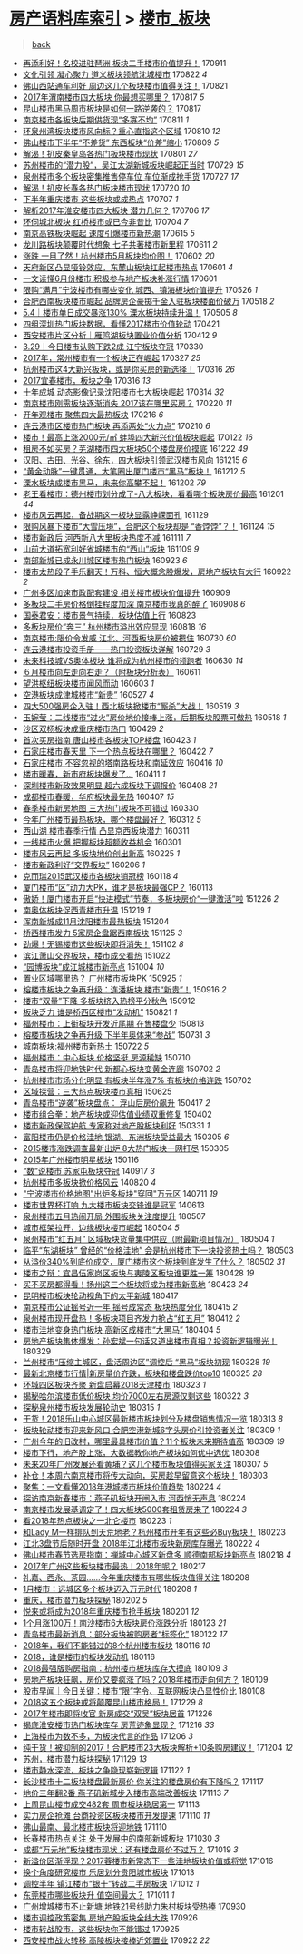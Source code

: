 [房产语料库索引](../../README.md)  > [楼市_板块](楼市_板块.md)
====
> [back](../README.md)

- [再添利好！名校进驻琶洲 板块二手楼市价值提升！](http://jkwz.applinzi.com/ittc/7011944861669000209.html#%E5%86%8D%E6%B7%BB%E5%88%A9%E5%A5%BD%EF%BC%81%E5%90%8D%E6%A0%A1%E8%BF%9B%E9%A9%BB%E7%90%B6%E6%B4%B2+%E6%9D%BF%E5%9D%97%E4%BA%8C%E6%89%8B%E6%A5%BC%E5%B8%82%E4%BB%B7%E5%80%BC%E6%8F%90%E5%8D%87%EF%BC%81) 170911  
- [文化引领 凝心聚力 道义板块领航沈城楼市](http://jkwz.applinzi.com/ittc/7004640628825392144.html#%E6%96%87%E5%8C%96%E5%BC%95%E9%A2%86+%E5%87%9D%E5%BF%83%E8%81%9A%E5%8A%9B+%E9%81%93%E4%B9%89%E6%9D%BF%E5%9D%97%E9%A2%86%E8%88%AA%E6%B2%88%E5%9F%8E%E6%A5%BC%E5%B8%82) 170822 *4* 
- [佛山西站通车利好 周边这几个板块楼市值得关注！](http://jkwz.applinzi.com/ittc/7004152886454649872.html#%E4%BD%9B%E5%B1%B1%E8%A5%BF%E7%AB%99%E9%80%9A%E8%BD%A6%E5%88%A9%E5%A5%BD+%E5%91%A8%E8%BE%B9%E8%BF%99%E5%87%A0%E4%B8%AA%E6%9D%BF%E5%9D%97%E6%A5%BC%E5%B8%82%E5%80%BC%E5%BE%97%E5%85%B3%E6%B3%A8%EF%BC%81) 170821  
- [2017年渭南楼市四大板块 你最想买哪里？](http://jkwz.applinzi.com/ittc/7002796742591120400.html#2017%E5%B9%B4%E6%B8%AD%E5%8D%97%E6%A5%BC%E5%B8%82%E5%9B%9B%E5%A4%A7%E6%9D%BF%E5%9D%97+%E4%BD%A0%E6%9C%80%E6%83%B3%E4%B9%B0%E5%93%AA%E9%87%8C%EF%BC%9F) 170817 *5* 
- [昆山楼市黑马周市板块是如何一路逆袭的？](http://jkwz.applinzi.com/ittc/7002662500297081872.html#%E6%98%86%E5%B1%B1%E6%A5%BC%E5%B8%82%E9%BB%91%E9%A9%AC%E5%91%A8%E5%B8%82%E6%9D%BF%E5%9D%97%E6%98%AF%E5%A6%82%E4%BD%95%E4%B8%80%E8%B7%AF%E9%80%86%E8%A2%AD%E7%9A%84%EF%BC%9F) 170817  
- [南京楼市各板块后期供货现“多寡不均”](http://jkwz.applinzi.com/ittc/7000460386200192016.html#%E5%8D%97%E4%BA%AC%E6%A5%BC%E5%B8%82%E5%90%84%E6%9D%BF%E5%9D%97%E5%90%8E%E6%9C%9F%E4%BE%9B%E8%B4%A7%E7%8E%B0%E2%80%9C%E5%A4%9A%E5%AF%A1%E4%B8%8D%E5%9D%87%E2%80%9D) 170811 *1* 
- [环泉州湾板块楼市风向标？重心直指这个区域](http://jkwz.applinzi.com/ittc/7000215320063902737.html#%E7%8E%AF%E6%B3%89%E5%B7%9E%E6%B9%BE%E6%9D%BF%E5%9D%97%E6%A5%BC%E5%B8%82%E9%A3%8E%E5%90%91%E6%A0%87%EF%BC%9F%E9%87%8D%E5%BF%83%E7%9B%B4%E6%8C%87%E8%BF%99%E4%B8%AA%E5%8C%BA%E5%9F%9F) 170810 *12* 
- [佛山楼市下半年“不差货” 东西板块“价差”缩小](http://jkwz.applinzi.com/ittc/6999865915343373328.html#%E4%BD%9B%E5%B1%B1%E6%A5%BC%E5%B8%82%E4%B8%8B%E5%8D%8A%E5%B9%B4%E2%80%9C%E4%B8%8D%E5%B7%AE%E8%B4%A7%E2%80%9D+%E4%B8%9C%E8%A5%BF%E6%9D%BF%E5%9D%97%E2%80%9C%E4%BB%B7%E5%B7%AE%E2%80%9D%E7%BC%A9%E5%B0%8F) 170809 *5* 
- [解渴！扒皮秦皇岛各热门板块楼市现状](http://jkwz.applinzi.com/ittc/6996616315534836753.html#%E8%A7%A3%E6%B8%B4%EF%BC%81%E6%89%92%E7%9A%AE%E7%A7%A6%E7%9A%87%E5%B2%9B%E5%90%84%E7%83%AD%E9%97%A8%E6%9D%BF%E5%9D%97%E6%A5%BC%E5%B8%82%E7%8E%B0%E7%8A%B6) 170801 *27* 
- [苏州楼市的“潜力股”，吴江太湖新城板块崛起正当时](http://jkwz.applinzi.com/ittc/6995638495245501456.html#%E8%8B%8F%E5%B7%9E%E6%A5%BC%E5%B8%82%E7%9A%84%E2%80%9C%E6%BD%9C%E5%8A%9B%E8%82%A1%E2%80%9D%EF%BC%8C%E5%90%B4%E6%B1%9F%E5%A4%AA%E6%B9%96%E6%96%B0%E5%9F%8E%E6%9D%BF%E5%9D%97%E5%B4%9B%E8%B5%B7%E6%AD%A3%E5%BD%93%E6%97%B6) 170729 *15* 
- [泉州楼市多个板块密集推售停车位 车位渐成抢手货](http://jkwz.applinzi.com/ittc/6994914825074115601.html#%E6%B3%89%E5%B7%9E%E6%A5%BC%E5%B8%82%E5%A4%9A%E4%B8%AA%E6%9D%BF%E5%9D%97%E5%AF%86%E9%9B%86%E6%8E%A8%E5%94%AE%E5%81%9C%E8%BD%A6%E4%BD%8D+%E8%BD%A6%E4%BD%8D%E6%B8%90%E6%88%90%E6%8A%A2%E6%89%8B%E8%B4%A7) 170727 *17* 
- [解渴！扒皮长春各热门板块楼市现状](http://jkwz.applinzi.com/ittc/6992164658587632656.html#%E8%A7%A3%E6%B8%B4%EF%BC%81%E6%89%92%E7%9A%AE%E9%95%BF%E6%98%A5%E5%90%84%E7%83%AD%E9%97%A8%E6%9D%BF%E5%9D%97%E6%A5%BC%E5%B8%82%E7%8E%B0%E7%8A%B6) 170720 *10* 
- [下半年重庆楼市 这些板块或成热点](http://jkwz.applinzi.com/ittc/6987459005637985297.html#%E4%B8%8B%E5%8D%8A%E5%B9%B4%E9%87%8D%E5%BA%86%E6%A5%BC%E5%B8%82+%E8%BF%99%E4%BA%9B%E6%9D%BF%E5%9D%97%E6%88%96%E6%88%90%E7%83%AD%E7%82%B9) 170707 *1* 
- [解析2017年淮安楼市四大板块 潜力几何？](http://jkwz.applinzi.com/ittc/6987126786331509776.html#%E8%A7%A3%E6%9E%902017%E5%B9%B4%E6%B7%AE%E5%AE%89%E6%A5%BC%E5%B8%82%E5%9B%9B%E5%A4%A7%E6%9D%BF%E5%9D%97+%E6%BD%9C%E5%8A%9B%E5%87%A0%E4%BD%95%EF%BC%9F) 170706 *17* 
- [环伺城北板块 红桥楼市或已今非昔比](http://jkwz.applinzi.com/ittc/6986391010807399428.html#%E7%8E%AF%E4%BC%BA%E5%9F%8E%E5%8C%97%E6%9D%BF%E5%9D%97+%E7%BA%A2%E6%A1%A5%E6%A5%BC%E5%B8%82%E6%88%96%E5%B7%B2%E4%BB%8A%E9%9D%9E%E6%98%94%E6%AF%94) 170704 *7* 
- [南京高铁板块崛起 速度引爆楼市新热潮](http://jkwz.applinzi.com/ittc/6979389428685341700.html#%E5%8D%97%E4%BA%AC%E9%AB%98%E9%93%81%E6%9D%BF%E5%9D%97%E5%B4%9B%E8%B5%B7+%E9%80%9F%E5%BA%A6%E5%BC%95%E7%88%86%E6%A5%BC%E5%B8%82%E6%96%B0%E7%83%AD%E6%BD%AE) 170615 *5* 
- [龙川路板块颠覆时代想象 七子共著楼市新里程](http://jkwz.applinzi.com/ittc/6977875404843910149.html#%E9%BE%99%E5%B7%9D%E8%B7%AF%E6%9D%BF%E5%9D%97%E9%A2%A0%E8%A6%86%E6%97%B6%E4%BB%A3%E6%83%B3%E8%B1%A1+%E4%B8%83%E5%AD%90%E5%85%B1%E8%91%97%E6%A5%BC%E5%B8%82%E6%96%B0%E9%87%8C%E7%A8%8B) 170611 *2* 
- [涨跌 一目了然！杭州楼市5月板块均价图！](http://jkwz.applinzi.com/ittc/6974629390578091013.html#%E6%B6%A8%E8%B7%8C+%E4%B8%80%E7%9B%AE%E4%BA%86%E7%84%B6%EF%BC%81%E6%9D%AD%E5%B7%9E%E6%A5%BC%E5%B8%825%E6%9C%88%E6%9D%BF%E5%9D%97%E5%9D%87%E4%BB%B7%E5%9B%BE%EF%BC%81) 170602 *20* 
- [天府新区凸显哑铃效应，东麓山板块扛起楼市热点](http://jkwz.applinzi.com/ittc/6974218353764746244.html#%E5%A4%A9%E5%BA%9C%E6%96%B0%E5%8C%BA%E5%87%B8%E6%98%BE%E5%93%91%E9%93%83%E6%95%88%E5%BA%94%EF%BC%8C%E4%B8%9C%E9%BA%93%E5%B1%B1%E6%9D%BF%E5%9D%97%E6%89%9B%E8%B5%B7%E6%A5%BC%E5%B8%82%E7%83%AD%E7%82%B9) 170601 *4* 
- [一文读懂6月份楼市 积极参与地产板块补涨行情](http://jkwz.applinzi.com/ittc/6974143833418761221.html#%E4%B8%80%E6%96%87%E8%AF%BB%E6%87%826%E6%9C%88%E4%BB%BD%E6%A5%BC%E5%B8%82+%E7%A7%AF%E6%9E%81%E5%8F%82%E4%B8%8E%E5%9C%B0%E4%BA%A7%E6%9D%BF%E5%9D%97%E8%A1%A5%E6%B6%A8%E8%A1%8C%E6%83%85) 170601  
- [限购“满月”宁波楼市有哪些变化 城西、镇海板块价值提升](http://jkwz.applinzi.com/ittc/6971872294468060164.html#%E9%99%90%E8%B4%AD%E2%80%9C%E6%BB%A1%E6%9C%88%E2%80%9D%E5%AE%81%E6%B3%A2%E6%A5%BC%E5%B8%82%E6%9C%89%E5%93%AA%E4%BA%9B%E5%8F%98%E5%8C%96+%E5%9F%8E%E8%A5%BF%E3%80%81%E9%95%87%E6%B5%B7%E6%9D%BF%E5%9D%97%E4%BB%B7%E5%80%BC%E6%8F%90%E5%8D%87) 170526 *1* 
- [合肥西南板块楼市崛起 品牌房企豪掷千金入驻板块楼面价破万](http://jkwz.applinzi.com/ittc/6968935482137248772.html#%E5%90%88%E8%82%A5%E8%A5%BF%E5%8D%97%E6%9D%BF%E5%9D%97%E6%A5%BC%E5%B8%82%E5%B4%9B%E8%B5%B7+%E5%93%81%E7%89%8C%E6%88%BF%E4%BC%81%E8%B1%AA%E6%8E%B7%E5%8D%83%E9%87%91%E5%85%A5%E9%A9%BB%E6%9D%BF%E5%9D%97%E6%A5%BC%E9%9D%A2%E4%BB%B7%E7%A0%B4%E4%B8%87) 170518 *2* 
- [5.4｜楼市单日成交暴涨130% 溧水板块持续升温！](http://jkwz.applinzi.com/ittc/6964103346129470469.html#5.4%EF%BD%9C%E6%A5%BC%E5%B8%82%E5%8D%95%E6%97%A5%E6%88%90%E4%BA%A4%E6%9A%B4%E6%B6%A8130%25+%E6%BA%A7%E6%B0%B4%E6%9D%BF%E5%9D%97%E6%8C%81%E7%BB%AD%E5%8D%87%E6%B8%A9%EF%BC%81) 170505 *8* 
- [四组深圳热门板块数据，看懂2017楼市价值轮动](http://jkwz.applinzi.com/ittc/6959030418346083332.html#%E5%9B%9B%E7%BB%84%E6%B7%B1%E5%9C%B3%E7%83%AD%E9%97%A8%E6%9D%BF%E5%9D%97%E6%95%B0%E6%8D%AE%EF%BC%8C%E7%9C%8B%E6%87%822017%E6%A5%BC%E5%B8%82%E4%BB%B7%E5%80%BC%E8%BD%AE%E5%8A%A8) 170421  
- [西安楼市片区分析｜雁鸣湖板块置业价值分析](http://jkwz.applinzi.com/ittc/6955603561680471045.html#%E8%A5%BF%E5%AE%89%E6%A5%BC%E5%B8%82%E7%89%87%E5%8C%BA%E5%88%86%E6%9E%90%EF%BD%9C%E9%9B%81%E9%B8%A3%E6%B9%96%E6%9D%BF%E5%9D%97%E7%BD%AE%E4%B8%9A%E4%BB%B7%E5%80%BC%E5%88%86%E6%9E%90) 170412 *9* 
- [3.29｜今日楼市认购下跌2成 江宁板块夺冠](http://jkwz.applinzi.com/ittc/6950739674304873476.html#3.29%EF%BD%9C%E4%BB%8A%E6%97%A5%E6%A5%BC%E5%B8%82%E8%AE%A4%E8%B4%AD%E4%B8%8B%E8%B7%8C2%E6%88%90+%E6%B1%9F%E5%AE%81%E6%9D%BF%E5%9D%97%E5%A4%BA%E5%86%A0) 170330  
- [2017年，常州楼市有一个板块正在崛起](http://jkwz.applinzi.com/ittc/6949643722101883908.html#2017%E5%B9%B4%EF%BC%8C%E5%B8%B8%E5%B7%9E%E6%A5%BC%E5%B8%82%E6%9C%89%E4%B8%80%E4%B8%AA%E6%9D%BF%E5%9D%97%E6%AD%A3%E5%9C%A8%E5%B4%9B%E8%B5%B7) 170327 *25* 
- [杭州楼市这4大新兴板块，或是你买房的新选择！](http://jkwz.applinzi.com/ittc/6945625683068978181.html#%E6%9D%AD%E5%B7%9E%E6%A5%BC%E5%B8%82%E8%BF%994%E5%A4%A7%E6%96%B0%E5%85%B4%E6%9D%BF%E5%9D%97%EF%BC%8C%E6%88%96%E6%98%AF%E4%BD%A0%E4%B9%B0%E6%88%BF%E7%9A%84%E6%96%B0%E9%80%89%E6%8B%A9%EF%BC%81) 170316 *26* 
- [2017宜春楼市，板块之争](http://jkwz.applinzi.com/ittc/6945570626294252549.html#2017%E5%AE%9C%E6%98%A5%E6%A5%BC%E5%B8%82%EF%BC%8C%E6%9D%BF%E5%9D%97%E4%B9%8B%E4%BA%89) 170316 *13* 
- [十年成城 动态影像记录沈阳楼市七大板块崛起](http://jkwz.applinzi.com/ittc/6944805854288282629.html#%E5%8D%81%E5%B9%B4%E6%88%90%E5%9F%8E+%E5%8A%A8%E6%80%81%E5%BD%B1%E5%83%8F%E8%AE%B0%E5%BD%95%E6%B2%88%E9%98%B3%E6%A5%BC%E5%B8%82%E4%B8%83%E5%A4%A7%E6%9D%BF%E5%9D%97%E5%B4%9B%E8%B5%B7) 170314 *32* 
- [南京楼市刚需板块逐渐消失 2017该在哪里买房？](http://jkwz.applinzi.com/ittc/6936776867272197124.html#%E5%8D%97%E4%BA%AC%E6%A5%BC%E5%B8%82%E5%88%9A%E9%9C%80%E6%9D%BF%E5%9D%97%E9%80%90%E6%B8%90%E6%B6%88%E5%A4%B1+2017%E8%AF%A5%E5%9C%A8%E5%93%AA%E9%87%8C%E4%B9%B0%E6%88%BF%EF%BC%9F) 170220 *11* 
- [开年观楼市 聚焦四大最热板块](http://jkwz.applinzi.com/ittc/6935140714097935365.html#%E5%BC%80%E5%B9%B4%E8%A7%82%E6%A5%BC%E5%B8%82+%E8%81%9A%E7%84%A6%E5%9B%9B%E5%A4%A7%E6%9C%80%E7%83%AD%E6%9D%BF%E5%9D%97) 170216 *6* 
- [连云港市区楼市热门板块 再添两处“火力点”](http://jkwz.applinzi.com/ittc/6932945485454377989.html#%E8%BF%9E%E4%BA%91%E6%B8%AF%E5%B8%82%E5%8C%BA%E6%A5%BC%E5%B8%82%E7%83%AD%E9%97%A8%E6%9D%BF%E5%9D%97+%E5%86%8D%E6%B7%BB%E4%B8%A4%E5%A4%84%E2%80%9C%E7%81%AB%E5%8A%9B%E7%82%B9%E2%80%9D) 170210 *6* 
- [楼市！最高上涨2000元/㎡ 蚌埠四大新兴价值板块崛起](http://jkwz.applinzi.com/ittc/6925890933613921284.html#%E6%A5%BC%E5%B8%82%EF%BC%81%E6%9C%80%E9%AB%98%E4%B8%8A%E6%B6%A82000%E5%85%83%2F%E3%8E%A1+%E8%9A%8C%E5%9F%A0%E5%9B%9B%E5%A4%A7%E6%96%B0%E5%85%B4%E4%BB%B7%E5%80%BC%E6%9D%BF%E5%9D%97%E5%B4%9B%E8%B5%B7) 170122 *16* 
- [租房不如买房？芜湖楼市四大板块50个楼盘房价摸底](http://jkwz.applinzi.com/ittc/6914369350017745925.html#%E7%A7%9F%E6%88%BF%E4%B8%8D%E5%A6%82%E4%B9%B0%E6%88%BF%EF%BC%9F%E8%8A%9C%E6%B9%96%E6%A5%BC%E5%B8%82%E5%9B%9B%E5%A4%A7%E6%9D%BF%E5%9D%9750%E4%B8%AA%E6%A5%BC%E7%9B%98%E6%88%BF%E4%BB%B7%E6%91%B8%E5%BA%95) 161222 *49* 
- [汉阳、古田、光谷、徐东，四大板块引领武汉楼市风向](http://jkwz.applinzi.com/ittc/6911797561022481413.html#%E6%B1%89%E9%98%B3%E3%80%81%E5%8F%A4%E7%94%B0%E3%80%81%E5%85%89%E8%B0%B7%E3%80%81%E5%BE%90%E4%B8%9C%EF%BC%8C%E5%9B%9B%E5%A4%A7%E6%9D%BF%E5%9D%97%E5%BC%95%E9%A2%86%E6%AD%A6%E6%B1%89%E6%A5%BC%E5%B8%82%E9%A3%8E%E5%90%91) 161215 *6* 
- [“黄金动脉”一键贯通，大笔圈出厦门楼市“黑马”板块！](http://jkwz.applinzi.com/ittc/6910664769148552197.html#%E2%80%9C%E9%BB%84%E9%87%91%E5%8A%A8%E8%84%89%E2%80%9D%E4%B8%80%E9%94%AE%E8%B4%AF%E9%80%9A%EF%BC%8C%E5%A4%A7%E7%AC%94%E5%9C%88%E5%87%BA%E5%8E%A6%E9%97%A8%E6%A5%BC%E5%B8%82%E2%80%9C%E9%BB%91%E9%A9%AC%E2%80%9D%E6%9D%BF%E5%9D%97%EF%BC%81) 161212 *5* 
- [溧水板块成楼市黑马，未来你高攀不起！](http://jkwz.applinzi.com/ittc/6907083104706888709.html#%E6%BA%A7%E6%B0%B4%E6%9D%BF%E5%9D%97%E6%88%90%E6%A5%BC%E5%B8%82%E9%BB%91%E9%A9%AC%EF%BC%8C%E6%9C%AA%E6%9D%A5%E4%BD%A0%E9%AB%98%E6%94%80%E4%B8%8D%E8%B5%B7%EF%BC%81) 161202 *79* 
- [老王看楼市：德州楼市划分成了-八大板块，看看哪个板块房价最高](http://jkwz.applinzi.com/ittc/6906779424334021637.html#%E8%80%81%E7%8E%8B%E7%9C%8B%E6%A5%BC%E5%B8%82%EF%BC%9A%E5%BE%B7%E5%B7%9E%E6%A5%BC%E5%B8%82%E5%88%92%E5%88%86%E6%88%90%E4%BA%86-%E5%85%AB%E5%A4%A7%E6%9D%BF%E5%9D%97%EF%BC%8C%E7%9C%8B%E7%9C%8B%E5%93%AA%E4%B8%AA%E6%9D%BF%E5%9D%97%E6%88%BF%E4%BB%B7%E6%9C%80%E9%AB%98) 161201 *44* 
- [楼市风云再起，备战期这一板块显露峥嵘面孔](http://jkwz.applinzi.com/ittc/6905886099158598661.html#%E6%A5%BC%E5%B8%82%E9%A3%8E%E4%BA%91%E5%86%8D%E8%B5%B7%EF%BC%8C%E5%A4%87%E6%88%98%E6%9C%9F%E8%BF%99%E4%B8%80%E6%9D%BF%E5%9D%97%E6%98%BE%E9%9C%B2%E5%B3%A5%E5%B5%98%E9%9D%A2%E5%AD%94) 161129  
- [限购风暴下楼市“大雪压境”，合肥这个板块却是 “香饽饽”？！](http://jkwz.applinzi.com/ittc/6904104389366514692.html#%E9%99%90%E8%B4%AD%E9%A3%8E%E6%9A%B4%E4%B8%8B%E6%A5%BC%E5%B8%82%E2%80%9C%E5%A4%A7%E9%9B%AA%E5%8E%8B%E5%A2%83%E2%80%9D%EF%BC%8C%E5%90%88%E8%82%A5%E8%BF%99%E4%B8%AA%E6%9D%BF%E5%9D%97%E5%8D%B4%E6%98%AF+%E2%80%9C%E9%A6%99%E9%A5%BD%E9%A5%BD%E2%80%9D%EF%BC%9F%EF%BC%81) 161124 *15* 
- [楼市新政后 河西新八大里板块热度不减](http://jkwz.applinzi.com/ittc/6899155700382434309.html#%E6%A5%BC%E5%B8%82%E6%96%B0%E6%94%BF%E5%90%8E+%E6%B2%B3%E8%A5%BF%E6%96%B0%E5%85%AB%E5%A4%A7%E9%87%8C%E6%9D%BF%E5%9D%97%E7%83%AD%E5%BA%A6%E4%B8%8D%E5%87%8F) 161111 *7* 
- [山前大道拓宽利好省城楼市的“西山”板块](http://jkwz.applinzi.com/ittc/6898540945707910148.html#%E5%B1%B1%E5%89%8D%E5%A4%A7%E9%81%93%E6%8B%93%E5%AE%BD%E5%88%A9%E5%A5%BD%E7%9C%81%E5%9F%8E%E6%A5%BC%E5%B8%82%E7%9A%84%E2%80%9C%E8%A5%BF%E5%B1%B1%E2%80%9D%E6%9D%BF%E5%9D%97) 161109 *9* 
- [南部新城已成永川城区楼市热门板块](http://jkwz.applinzi.com/ittc/6880885442387379205.html#%E5%8D%97%E9%83%A8%E6%96%B0%E5%9F%8E%E5%B7%B2%E6%88%90%E6%B0%B8%E5%B7%9D%E5%9F%8E%E5%8C%BA%E6%A5%BC%E5%B8%82%E7%83%AD%E9%97%A8%E6%9D%BF%E5%9D%97) 160923 *6* 
- [楼市太热段子手乐翻天！万科、恒大概念股爆发，房地产板块有大行](http://jkwz.applinzi.com/ittc/6880794704521724932.html#%E6%A5%BC%E5%B8%82%E5%A4%AA%E7%83%AD%E6%AE%B5%E5%AD%90%E6%89%8B%E4%B9%90%E7%BF%BB%E5%A4%A9%EF%BC%81%E4%B8%87%E7%A7%91%E3%80%81%E6%81%92%E5%A4%A7%E6%A6%82%E5%BF%B5%E8%82%A1%E7%88%86%E5%8F%91%EF%BC%8C%E6%88%BF%E5%9C%B0%E4%BA%A7%E6%9D%BF%E5%9D%97%E6%9C%89%E5%A4%A7%E8%A1%8C) 160922 *2* 
- [广州多区加速市政配套建设 相关楼市板块价值提升](http://jkwz.applinzi.com/ittc/6875688060540421125.html#%E5%B9%BF%E5%B7%9E%E5%A4%9A%E5%8C%BA%E5%8A%A0%E9%80%9F%E5%B8%82%E6%94%BF%E9%85%8D%E5%A5%97%E5%BB%BA%E8%AE%BE+%E7%9B%B8%E5%85%B3%E6%A5%BC%E5%B8%82%E6%9D%BF%E5%9D%97%E4%BB%B7%E5%80%BC%E6%8F%90%E5%8D%87) 160909  
- [多板块二手房价格倒挂程度加深 南京楼市我真的醉了](http://jkwz.applinzi.com/ittc/6875606564735550468.html#%E5%A4%9A%E6%9D%BF%E5%9D%97%E4%BA%8C%E6%89%8B%E6%88%BF%E4%BB%B7%E6%A0%BC%E5%80%92%E6%8C%82%E7%A8%8B%E5%BA%A6%E5%8A%A0%E6%B7%B1+%E5%8D%97%E4%BA%AC%E6%A5%BC%E5%B8%82%E6%88%91%E7%9C%9F%E7%9A%84%E9%86%89%E4%BA%86) 160908 *6* 
- [国泰君安：楼市景气持续，板块估值上行](http://jkwz.applinzi.com/ittc/6869515101807313924.html#%E5%9B%BD%E6%B3%B0%E5%90%9B%E5%AE%89%EF%BC%9A%E6%A5%BC%E5%B8%82%E6%99%AF%E6%B0%94%E6%8C%81%E7%BB%AD%EF%BC%8C%E6%9D%BF%E5%9D%97%E4%BC%B0%E5%80%BC%E4%B8%8A%E8%A1%8C) 160823  
- [多板块房价“奔三” 杭州楼市溢出效应显现](http://jkwz.applinzi.com/ittc/6867600130013922309.html#%E5%A4%9A%E6%9D%BF%E5%9D%97%E6%88%BF%E4%BB%B7%E2%80%9C%E5%A5%94%E4%B8%89%E2%80%9D+%E6%9D%AD%E5%B7%9E%E6%A5%BC%E5%B8%82%E6%BA%A2%E5%87%BA%E6%95%88%E5%BA%94%E6%98%BE%E7%8E%B0) 160818 *16* 
- [南京楼市:限价令发威 江北、河西板块房价被摁住](http://jkwz.applinzi.com/ittc/6860712590673708036.html#%E5%8D%97%E4%BA%AC%E6%A5%BC%E5%B8%82%3A%E9%99%90%E4%BB%B7%E4%BB%A4%E5%8F%91%E5%A8%81+%E6%B1%9F%E5%8C%97%E3%80%81%E6%B2%B3%E8%A5%BF%E6%9D%BF%E5%9D%97%E6%88%BF%E4%BB%B7%E8%A2%AB%E6%91%81%E4%BD%8F) 160730 *60* 
- [连云港楼市投资手册——热门投资板块详解](http://jkwz.applinzi.com/ittc/6860302705335206917.html#%E8%BF%9E%E4%BA%91%E6%B8%AF%E6%A5%BC%E5%B8%82%E6%8A%95%E8%B5%84%E6%89%8B%E5%86%8C%E2%80%94%E2%80%94%E7%83%AD%E9%97%A8%E6%8A%95%E8%B5%84%E6%9D%BF%E5%9D%97%E8%AF%A6%E8%A7%A3) 160729 *3* 
- [未来科技城VS奥体板块 谁将成为杭州楼市的领跑者](http://jkwz.applinzi.com/ittc/6849419562407429125.html#%E6%9C%AA%E6%9D%A5%E7%A7%91%E6%8A%80%E5%9F%8EVS%E5%A5%A5%E4%BD%93%E6%9D%BF%E5%9D%97+%E8%B0%81%E5%B0%86%E6%88%90%E4%B8%BA%E6%9D%AD%E5%B7%9E%E6%A5%BC%E5%B8%82%E7%9A%84%E9%A2%86%E8%B7%91%E8%80%85) 160630 *14* 
- [６月楼市向左走向右走？（附板块分析表）](http://jkwz.applinzi.com/ittc/6842430399925715972.html#%EF%BC%96%E6%9C%88%E6%A5%BC%E5%B8%82%E5%90%91%E5%B7%A6%E8%B5%B0%E5%90%91%E5%8F%B3%E8%B5%B0%EF%BC%9F%EF%BC%88%E9%99%84%E6%9D%BF%E5%9D%97%E5%88%86%E6%9E%90%E8%A1%A8%EF%BC%89) 160611  
- [望洪枢纽板块楼市闻风而动](http://jkwz.applinzi.com/ittc/6839402986140599301.html#%E6%9C%9B%E6%B4%AA%E6%9E%A2%E7%BA%BD%E6%9D%BF%E5%9D%97%E6%A5%BC%E5%B8%82%E9%97%BB%E9%A3%8E%E8%80%8C%E5%8A%A8) 160603 *1* 
- [空港板块成津城楼市“新贵”](http://jkwz.applinzi.com/ittc/6836887320569332740.html#%E7%A9%BA%E6%B8%AF%E6%9D%BF%E5%9D%97%E6%88%90%E6%B4%A5%E5%9F%8E%E6%A5%BC%E5%B8%82%E2%80%9C%E6%96%B0%E8%B4%B5%E2%80%9D) 160527 *4* 
- [四大500强房企入驻！西北板块掀楼市“厮杀”大战！](http://jkwz.applinzi.com/ittc/6833884054512223236.html#%E5%9B%9B%E5%A4%A7500%E5%BC%BA%E6%88%BF%E4%BC%81%E5%85%A5%E9%A9%BB%EF%BC%81%E8%A5%BF%E5%8C%97%E6%9D%BF%E5%9D%97%E6%8E%80%E6%A5%BC%E5%B8%82%E2%80%9C%E5%8E%AE%E6%9D%80%E2%80%9D%E5%A4%A7%E6%88%98%EF%BC%81) 160519 *3* 
- [玉婉莹：二线楼市“过火”房价地价接棒上涨，后期板块股票可做热](http://jkwz.applinzi.com/ittc/6833614982155338756.html#%E7%8E%89%E5%A9%89%E8%8E%B9%EF%BC%9A%E4%BA%8C%E7%BA%BF%E6%A5%BC%E5%B8%82%E2%80%9C%E8%BF%87%E7%81%AB%E2%80%9D%E6%88%BF%E4%BB%B7%E5%9C%B0%E4%BB%B7%E6%8E%A5%E6%A3%92%E4%B8%8A%E6%B6%A8%EF%BC%8C%E5%90%8E%E6%9C%9F%E6%9D%BF%E5%9D%97%E8%82%A1%E7%A5%A8%E5%8F%AF%E5%81%9A%E7%83%AD) 160518 *1* 
- [沙区双杨板块成重庆楼市热门](http://jkwz.applinzi.com/ittc/6826338685851010053.html#%E6%B2%99%E5%8C%BA%E5%8F%8C%E6%9D%A8%E6%9D%BF%E5%9D%97%E6%88%90%E9%87%8D%E5%BA%86%E6%A5%BC%E5%B8%82%E7%83%AD%E9%97%A8) 160429 *2* 
- [首次买房指南 唐山楼市各板块TOP楼盘](http://jkwz.applinzi.com/ittc/6824368876913427460.html#%E9%A6%96%E6%AC%A1%E4%B9%B0%E6%88%BF%E6%8C%87%E5%8D%97+%E5%94%90%E5%B1%B1%E6%A5%BC%E5%B8%82%E5%90%84%E6%9D%BF%E5%9D%97TOP%E6%A5%BC%E7%9B%98) 160423 *1* 
- [石家庄楼市春天里  下一个热点板块在哪里？](http://jkwz.applinzi.com/ittc/6823864711523075076.html#%E7%9F%B3%E5%AE%B6%E5%BA%84%E6%A5%BC%E5%B8%82%E6%98%A5%E5%A4%A9%E9%87%8C++%E4%B8%8B%E4%B8%80%E4%B8%AA%E7%83%AD%E7%82%B9%E6%9D%BF%E5%9D%97%E5%9C%A8%E5%93%AA%E9%87%8C%EF%BC%9F) 160422 *7* 
- [石家庄楼市 不容忽视的塔南路板块和南延效应](http://jkwz.applinzi.com/ittc/6821586967250617349.html#%E7%9F%B3%E5%AE%B6%E5%BA%84%E6%A5%BC%E5%B8%82+%E4%B8%8D%E5%AE%B9%E5%BF%BD%E8%A7%86%E7%9A%84%E5%A1%94%E5%8D%97%E8%B7%AF%E6%9D%BF%E5%9D%97%E5%92%8C%E5%8D%97%E5%BB%B6%E6%95%88%E5%BA%94) 160416 *10* 
- [楼市暖春，新市府板块爆发了...](http://jkwz.applinzi.com/ittc/6819759205288248324.html#%E6%A5%BC%E5%B8%82%E6%9A%96%E6%98%A5%EF%BC%8C%E6%96%B0%E5%B8%82%E5%BA%9C%E6%9D%BF%E5%9D%97%E7%88%86%E5%8F%91%E4%BA%86...) 160411 *1* 
- [深圳楼市新政效果明显 超六成板块下调报价](http://jkwz.applinzi.com/ittc/6818643952114598916.html#%E6%B7%B1%E5%9C%B3%E6%A5%BC%E5%B8%82%E6%96%B0%E6%94%BF%E6%95%88%E6%9E%9C%E6%98%8E%E6%98%BE+%E8%B6%85%E5%85%AD%E6%88%90%E6%9D%BF%E5%9D%97%E4%B8%8B%E8%B0%83%E6%8A%A5%E4%BB%B7) 160408 *21* 
- [成都楼市春暖，华府板块最先热](http://jkwz.applinzi.com/ittc/6818279272250606597.html#%E6%88%90%E9%83%BD%E6%A5%BC%E5%B8%82%E6%98%A5%E6%9A%96%EF%BC%8C%E5%8D%8E%E5%BA%9C%E6%9D%BF%E5%9D%97%E6%9C%80%E5%85%88%E7%83%AD) 160407 *15* 
- [春季楼市新房地图 三大热门板块不可错过](http://jkwz.applinzi.com/ittc/6815304378164446213.html#%E6%98%A5%E5%AD%A3%E6%A5%BC%E5%B8%82%E6%96%B0%E6%88%BF%E5%9C%B0%E5%9B%BE+%E4%B8%89%E5%A4%A7%E7%83%AD%E9%97%A8%E6%9D%BF%E5%9D%97%E4%B8%8D%E5%8F%AF%E9%94%99%E8%BF%87) 160330  
- [今年广州楼市最热板块，哪个楼盘最好？](http://jkwz.applinzi.com/ittc/6808799586248295429.html#%E4%BB%8A%E5%B9%B4%E5%B9%BF%E5%B7%9E%E6%A5%BC%E5%B8%82%E6%9C%80%E7%83%AD%E6%9D%BF%E5%9D%97%EF%BC%8C%E5%93%AA%E4%B8%AA%E6%A5%BC%E7%9B%98%E6%9C%80%E5%A5%BD%EF%BC%9F) 160312 *5* 
- [西山湖 楼市春季行情 凸显京西板块潜力](http://jkwz.applinzi.com/ittc/6808381307386070021.html#%E8%A5%BF%E5%B1%B1%E6%B9%96+%E6%A5%BC%E5%B8%82%E6%98%A5%E5%AD%A3%E8%A1%8C%E6%83%85+%E5%87%B8%E6%98%BE%E4%BA%AC%E8%A5%BF%E6%9D%BF%E5%9D%97%E6%BD%9C%E5%8A%9B) 160311  
- [一线楼市火爆 把握板块超额收益机会](http://jkwz.applinzi.com/ittc/6804670747595244548.html#%E4%B8%80%E7%BA%BF%E6%A5%BC%E5%B8%82%E7%81%AB%E7%88%86+%E6%8A%8A%E6%8F%A1%E6%9D%BF%E5%9D%97%E8%B6%85%E9%A2%9D%E6%94%B6%E7%9B%8A%E6%9C%BA%E4%BC%9A) 160301  
- [楼市风云再起 多板块地价创出新高](http://jkwz.applinzi.com/ittc/6802703437221331973.html#%E6%A5%BC%E5%B8%82%E9%A3%8E%E4%BA%91%E5%86%8D%E8%B5%B7+%E5%A4%9A%E6%9D%BF%E5%9D%97%E5%9C%B0%E4%BB%B7%E5%88%9B%E5%87%BA%E6%96%B0%E9%AB%98) 160225 *1* 
- [楼市新政利好“交界板块”](http://jkwz.applinzi.com/ittc/6795575940436460549.html#%E6%A5%BC%E5%B8%82%E6%96%B0%E6%94%BF%E5%88%A9%E5%A5%BD%E2%80%9C%E4%BA%A4%E7%95%8C%E6%9D%BF%E5%9D%97%E2%80%9D) 160206 *1* 
- [克而瑞2015武汉楼市各板块销冠榜](http://jkwz.applinzi.com/ittc/6788607830542255109.html#%E5%85%8B%E8%80%8C%E7%91%9E2015%E6%AD%A6%E6%B1%89%E6%A5%BC%E5%B8%82%E5%90%84%E6%9D%BF%E5%9D%97%E9%94%80%E5%86%A0%E6%A6%9C) 160118 *4* 
- [厦门楼市“区”动力大PK，谁才是板块最强CP？](http://jkwz.applinzi.com/ittc/6786733878479946757.html#%E5%8E%A6%E9%97%A8%E6%A5%BC%E5%B8%82%E2%80%9C%E5%8C%BA%E2%80%9D%E5%8A%A8%E5%8A%9B%E5%A4%A7PK%EF%BC%8C%E8%B0%81%E6%89%8D%E6%98%AF%E6%9D%BF%E5%9D%97%E6%9C%80%E5%BC%BACP%EF%BC%9F) 160113  
- [傲娇！厦门楼市开启“快进模式”节奏，多板块房价“一键激活”啦](http://jkwz.applinzi.com/ittc/6780042402291254276.html#%E5%82%B2%E5%A8%87%EF%BC%81%E5%8E%A6%E9%97%A8%E6%A5%BC%E5%B8%82%E5%BC%80%E5%90%AF%E2%80%9C%E5%BF%AB%E8%BF%9B%E6%A8%A1%E5%BC%8F%E2%80%9D%E8%8A%82%E5%A5%8F%EF%BC%8C%E5%A4%9A%E6%9D%BF%E5%9D%97%E6%88%BF%E4%BB%B7%E2%80%9C%E4%B8%80%E9%94%AE%E6%BF%80%E6%B4%BB%E2%80%9D%E5%95%A6) 151226 *2* 
- [南奥体板块促西青楼市升温](http://jkwz.applinzi.com/ittc/6777456369708041220.html#%E5%8D%97%E5%A5%A5%E4%BD%93%E6%9D%BF%E5%9D%97%E4%BF%83%E8%A5%BF%E9%9D%92%E6%A5%BC%E5%B8%82%E5%8D%87%E6%B8%A9) 151219 *1* 
- [浑南新城成11月沈阳楼市最热板块](http://jkwz.applinzi.com/ittc/6771903832108041221.html#%E6%B5%91%E5%8D%97%E6%96%B0%E5%9F%8E%E6%88%9011%E6%9C%88%E6%B2%88%E9%98%B3%E6%A5%BC%E5%B8%82%E6%9C%80%E7%83%AD%E6%9D%BF%E5%9D%97) 151204  
- [桥西楼市发力 5家房企盘踞西南板块](http://jkwz.applinzi.com/ittc/6768613071648195588.html#%E6%A1%A5%E8%A5%BF%E6%A5%BC%E5%B8%82%E5%8F%91%E5%8A%9B+5%E5%AE%B6%E6%88%BF%E4%BC%81%E7%9B%98%E8%B8%9E%E8%A5%BF%E5%8D%97%E6%9D%BF%E5%9D%97) 151125 *3* 
- [劲爆！无锡楼市这些板块即将消失！](http://jkwz.applinzi.com/ittc/6760024657429398533.html#%E5%8A%B2%E7%88%86%EF%BC%81%E6%97%A0%E9%94%A1%E6%A5%BC%E5%B8%82%E8%BF%99%E4%BA%9B%E6%9D%BF%E5%9D%97%E5%8D%B3%E5%B0%86%E6%B6%88%E5%A4%B1%EF%BC%81) 151102 *8* 
- [滨江萧山交界板块，楼市成交看热](http://jkwz.applinzi.com/ittc/6755931643791885316.html#%E6%BB%A8%E6%B1%9F%E8%90%A7%E5%B1%B1%E4%BA%A4%E7%95%8C%E6%9D%BF%E5%9D%97%EF%BC%8C%E6%A5%BC%E5%B8%82%E6%88%90%E4%BA%A4%E7%9C%8B%E7%83%AD) 151022  
- [“园博板块”成江城楼市新亮点](http://jkwz.applinzi.com/ittc/6749199076395877380.html#%E2%80%9C%E5%9B%AD%E5%8D%9A%E6%9D%BF%E5%9D%97%E2%80%9D%E6%88%90%E6%B1%9F%E5%9F%8E%E6%A5%BC%E5%B8%82%E6%96%B0%E4%BA%AE%E7%82%B9) 151004 *10* 
- [置业区域哪里热？ 广州楼市板块PK](http://jkwz.applinzi.com/ittc/6745879710920606724.html#%E7%BD%AE%E4%B8%9A%E5%8C%BA%E5%9F%9F%E5%93%AA%E9%87%8C%E7%83%AD%EF%BC%9F+%E5%B9%BF%E5%B7%9E%E6%A5%BC%E5%B8%82%E6%9D%BF%E5%9D%97PK) 150925 *1* 
- [榕楼市板块之争再升级：连潘板块 楼市“新贵”！](http://jkwz.applinzi.com/ittc/6742603561408316420.html#%E6%A6%95%E6%A5%BC%E5%B8%82%E6%9D%BF%E5%9D%97%E4%B9%8B%E4%BA%89%E5%86%8D%E5%8D%87%E7%BA%A7%EF%BC%9A%E8%BF%9E%E6%BD%98%E6%9D%BF%E5%9D%97+%E6%A5%BC%E5%B8%82%E2%80%9C%E6%96%B0%E8%B4%B5%E2%80%9D%EF%BC%81) 150916 *2* 
- [楼市“双量”下降 多板块挤入热榜平分秋色](http://jkwz.applinzi.com/ittc/6741018237438182405.html#%E6%A5%BC%E5%B8%82%E2%80%9C%E5%8F%8C%E9%87%8F%E2%80%9D%E4%B8%8B%E9%99%8D+%E5%A4%9A%E6%9D%BF%E5%9D%97%E6%8C%A4%E5%85%A5%E7%83%AD%E6%A6%9C%E5%B9%B3%E5%88%86%E7%A7%8B%E8%89%B2) 150912  
- [板块乏力 谁是桥西区楼市“发动机”](http://jkwz.applinzi.com/ittc/547650615744807726.html#%E6%9D%BF%E5%9D%97%E4%B9%8F%E5%8A%9B+%E8%B0%81%E6%98%AF%E6%A1%A5%E8%A5%BF%E5%8C%BA%E6%A5%BC%E5%B8%82%E2%80%9C%E5%8F%91%E5%8A%A8%E6%9C%BA%E2%80%9D) 150821 *1* 
- [福州楼市：上街板块开发近尾期 在售楼盘少](http://jkwz.applinzi.com/ittc/547650615701005929.html#%E7%A6%8F%E5%B7%9E%E6%A5%BC%E5%B8%82%EF%BC%9A%E4%B8%8A%E8%A1%97%E6%9D%BF%E5%9D%97%E5%BC%80%E5%8F%91%E8%BF%91%E5%B0%BE%E6%9C%9F+%E5%9C%A8%E5%94%AE%E6%A5%BC%E7%9B%98%E5%B0%91) 150813  
- [榕楼市板块之争再升级 下半年奥体来“参战”](http://jkwz.applinzi.com/ittc/547650615486739529.html#%E6%A6%95%E6%A5%BC%E5%B8%82%E6%9D%BF%E5%9D%97%E4%B9%8B%E4%BA%89%E5%86%8D%E5%8D%87%E7%BA%A7+%E4%B8%8B%E5%8D%8A%E5%B9%B4%E5%A5%A5%E4%BD%93%E6%9D%A5%E2%80%9C%E5%8F%82%E6%88%98%E2%80%9D) 150731 *3* 
- [城南板块:福州楼市新热土](http://jkwz.applinzi.com/ittc/547650614967017533.html#%E5%9F%8E%E5%8D%97%E6%9D%BF%E5%9D%97%3A%E7%A6%8F%E5%B7%9E%E6%A5%BC%E5%B8%82%E6%96%B0%E7%83%AD%E5%9C%9F) 150722 *5* 
- [福州楼市：中心板块 价格坚挺 房源稀缺](http://jkwz.applinzi.com/ittc/547650615029216114.html#%E7%A6%8F%E5%B7%9E%E6%A5%BC%E5%B8%82%EF%BC%9A%E4%B8%AD%E5%BF%83%E6%9D%BF%E5%9D%97+%E4%BB%B7%E6%A0%BC%E5%9D%9A%E6%8C%BA+%E6%88%BF%E6%BA%90%E7%A8%80%E7%BC%BA) 150710  
- [青岛楼市将迎地铁时代 新都心板块变黄金连廊](http://jkwz.applinzi.com/ittc/547650611427984924.html#%E9%9D%92%E5%B2%9B%E6%A5%BC%E5%B8%82%E5%B0%86%E8%BF%8E%E5%9C%B0%E9%93%81%E6%97%B6%E4%BB%A3+%E6%96%B0%E9%83%BD%E5%BF%83%E6%9D%BF%E5%9D%97%E5%8F%98%E9%BB%84%E9%87%91%E8%BF%9E%E5%BB%8A) 150702 *2* 
- [杭州楼市市场分化明显 有板块半年涨7% 有板块价格连跌](http://jkwz.applinzi.com/ittc/547650611428165944.html#%E6%9D%AD%E5%B7%9E%E6%A5%BC%E5%B8%82%E5%B8%82%E5%9C%BA%E5%88%86%E5%8C%96%E6%98%8E%E6%98%BE+%E6%9C%89%E6%9D%BF%E5%9D%97%E5%8D%8A%E5%B9%B4%E6%B6%A87%25+%E6%9C%89%E6%9D%BF%E5%9D%97%E4%BB%B7%E6%A0%BC%E8%BF%9E%E8%B7%8C) 150702  
- [区域探营：三大热点板块楼市真相](http://jkwz.applinzi.com/ittc/547650611425514831.html#%E5%8C%BA%E5%9F%9F%E6%8E%A2%E8%90%A5%EF%BC%9A%E4%B8%89%E5%A4%A7%E7%83%AD%E7%82%B9%E6%9D%BF%E5%9D%97%E6%A5%BC%E5%B8%82%E7%9C%9F%E7%9B%B8) 150625  
- [青岛楼市“逆袭”板块盘点： 浮山后房价飙升](http://jkwz.applinzi.com/ittc/547650611404761318.html#%E9%9D%92%E5%B2%9B%E6%A5%BC%E5%B8%82%E2%80%9C%E9%80%86%E8%A2%AD%E2%80%9D%E6%9D%BF%E5%9D%97%E7%9B%98%E7%82%B9%EF%BC%9A+%E6%B5%AE%E5%B1%B1%E5%90%8E%E6%88%BF%E4%BB%B7%E9%A3%99%E5%8D%87) 150417 *2* 
- [楼市组合拳：地产板块或迎估值业绩双重修复](http://jkwz.applinzi.com/ittc/547650611401366064.html#%E6%A5%BC%E5%B8%82%E7%BB%84%E5%90%88%E6%8B%B3%EF%BC%9A%E5%9C%B0%E4%BA%A7%E6%9D%BF%E5%9D%97%E6%88%96%E8%BF%8E%E4%BC%B0%E5%80%BC%E4%B8%9A%E7%BB%A9%E5%8F%8C%E9%87%8D%E4%BF%AE%E5%A4%8D) 150402  
- [楼市新政保驾护航 专家称对地产股板块利好](http://jkwz.applinzi.com/ittc/547650611397533954.html#%E6%A5%BC%E5%B8%82%E6%96%B0%E6%94%BF%E4%BF%9D%E9%A9%BE%E6%8A%A4%E8%88%AA+%E4%B8%93%E5%AE%B6%E7%A7%B0%E5%AF%B9%E5%9C%B0%E4%BA%A7%E8%82%A1%E6%9D%BF%E5%9D%97%E5%88%A9%E5%A5%BD) 150331 *1* 
- [富阳楼市仍是价格洼地 银湖、东洲板块受益最大](http://jkwz.applinzi.com/ittc/547650611394904617.html#%E5%AF%8C%E9%98%B3%E6%A5%BC%E5%B8%82%E4%BB%8D%E6%98%AF%E4%BB%B7%E6%A0%BC%E6%B4%BC%E5%9C%B0+%E9%93%B6%E6%B9%96%E3%80%81%E4%B8%9C%E6%B4%B2%E6%9D%BF%E5%9D%97%E5%8F%97%E7%9B%8A%E6%9C%80%E5%A4%A7) 150305 *6* 
- [2015楼市涨跌调查最新出炉 8大热门板块一网打尽](http://jkwz.applinzi.com/ittc/547650611394904212.html#2015%E6%A5%BC%E5%B8%82%E6%B6%A8%E8%B7%8C%E8%B0%83%E6%9F%A5%E6%9C%80%E6%96%B0%E5%87%BA%E7%82%89+8%E5%A4%A7%E7%83%AD%E9%97%A8%E6%9D%BF%E5%9D%97%E4%B8%80%E7%BD%91%E6%89%93%E5%B0%BD) 150305  
- [2015年广州楼市明星板块](http://jkwz.applinzi.com/ittc/547650611386890490.html#2015%E5%B9%B4%E5%B9%BF%E5%B7%9E%E6%A5%BC%E5%B8%82%E6%98%8E%E6%98%9F%E6%9D%BF%E5%9D%97) 150116  
- [“数”说楼市 苏家屯板块夺冠](http://jkwz.applinzi.com/ittc/547650611374947129.html#%E2%80%9C%E6%95%B0%E2%80%9D%E8%AF%B4%E6%A5%BC%E5%B8%82+%E8%8B%8F%E5%AE%B6%E5%B1%AF%E6%9D%BF%E5%9D%97%E5%A4%BA%E5%86%A0) 140917 *3* 
- [杭州楼市多板块掀价格风云](http://jkwz.applinzi.com/ittc/547650611371516197.html#%E6%9D%AD%E5%B7%9E%E6%A5%BC%E5%B8%82%E5%A4%9A%E6%9D%BF%E5%9D%97%E6%8E%80%E4%BB%B7%E6%A0%BC%E9%A3%8E%E4%BA%91) 140820 *4* 
- [&quot;宁波楼市价格地图&quot;出炉多板块&quot;穿回&quot;万元区](http://jkwz.applinzi.com/ittc/547650611370360106.html#%26quot%3B%E5%AE%81%E6%B3%A2%E6%A5%BC%E5%B8%82%E4%BB%B7%E6%A0%BC%E5%9C%B0%E5%9B%BE%26quot%3B%E5%87%BA%E7%82%89%E5%A4%9A%E6%9D%BF%E5%9D%97%26quot%3B%E7%A9%BF%E5%9B%9E%26quot%3B%E4%B8%87%E5%85%83%E5%8C%BA) 140711 *19* 
- [楼市世界杯打响 九大楼市板块交锋谁是冠军](http://jkwz.applinzi.com/ittc/547650611364873343.html#%E6%A5%BC%E5%B8%82%E4%B8%96%E7%95%8C%E6%9D%AF%E6%89%93%E5%93%8D+%E4%B9%9D%E5%A4%A7%E6%A5%BC%E5%B8%82%E6%9D%BF%E5%9D%97%E4%BA%A4%E9%94%8B%E8%B0%81%E6%98%AF%E5%86%A0%E5%86%9B) 140613  
- [泉州楼市五月热闹开局 外围板块关注度提升](http://jkwz.applinzi.com/ittc/7100408959888524295.html#%E6%B3%89%E5%B7%9E%E6%A5%BC%E5%B8%82%E4%BA%94%E6%9C%88%E7%83%AD%E9%97%B9%E5%BC%80%E5%B1%80+%E5%A4%96%E5%9B%B4%E6%9D%BF%E5%9D%97%E5%85%B3%E6%B3%A8%E5%BA%A6%E6%8F%90%E5%8D%87) 180507  
- [城市框架拉开，边缘板块楼市崛起](http://jkwz.applinzi.com/ittc/7099261490358125578.html#%E5%9F%8E%E5%B8%82%E6%A1%86%E6%9E%B6%E6%8B%89%E5%BC%80%EF%BC%8C%E8%BE%B9%E7%BC%98%E6%9D%BF%E5%9D%97%E6%A5%BC%E5%B8%82%E5%B4%9B%E8%B5%B7) 180504 *5* 
- [泉州楼市“红五月” 区域板块货量集中供应（附最新项目情况）](http://jkwz.applinzi.com/ittc/7099212380389245958.html#%E6%B3%89%E5%B7%9E%E6%A5%BC%E5%B8%82%E2%80%9C%E7%BA%A2%E4%BA%94%E6%9C%88%E2%80%9D+%E5%8C%BA%E5%9F%9F%E6%9D%BF%E5%9D%97%E8%B4%A7%E9%87%8F%E9%9B%86%E4%B8%AD%E4%BE%9B%E5%BA%94%EF%BC%88%E9%99%84%E6%9C%80%E6%96%B0%E9%A1%B9%E7%9B%AE%E6%83%85%E5%86%B5%EF%BC%89) 180504 *1* 
- [临平“东湖板块” 曾经的“价格洼地” 会是杭州楼市下一块投资热土吗？](http://jkwz.applinzi.com/ittc/7098812200884110342.html#%E4%B8%B4%E5%B9%B3%E2%80%9C%E4%B8%9C%E6%B9%96%E6%9D%BF%E5%9D%97%E2%80%9D+%E6%9B%BE%E7%BB%8F%E7%9A%84%E2%80%9C%E4%BB%B7%E6%A0%BC%E6%B4%BC%E5%9C%B0%E2%80%9D+%E4%BC%9A%E6%98%AF%E6%9D%AD%E5%B7%9E%E6%A5%BC%E5%B8%82%E4%B8%8B%E4%B8%80%E5%9D%97%E6%8A%95%E8%B5%84%E7%83%AD%E5%9C%9F%E5%90%97%EF%BC%9F) 180503  
- [从溢价340%到底价成交，厦门楼市这个板块到底发生了什么？](http://jkwz.applinzi.com/ittc/7098508083498320907.html#%E4%BB%8E%E6%BA%A2%E4%BB%B7340%25%E5%88%B0%E5%BA%95%E4%BB%B7%E6%88%90%E4%BA%A4%EF%BC%8C%E5%8E%A6%E9%97%A8%E6%A5%BC%E5%B8%82%E8%BF%99%E4%B8%AA%E6%9D%BF%E5%9D%97%E5%88%B0%E5%BA%95%E5%8F%91%E7%94%9F%E4%BA%86%E4%BB%80%E4%B9%88%EF%BC%9F) 180502 *31* 
- [楼市之辩：宜昌伍家岗区板块与夷陵区板块谁更胜一筹](http://jkwz.applinzi.com/ittc/7096966388071793681.html#%E6%A5%BC%E5%B8%82%E4%B9%8B%E8%BE%A9%EF%BC%9A%E5%AE%9C%E6%98%8C%E4%BC%8D%E5%AE%B6%E5%B2%97%E5%8C%BA%E6%9D%BF%E5%9D%97%E4%B8%8E%E5%A4%B7%E9%99%B5%E5%8C%BA%E6%9D%BF%E5%9D%97%E8%B0%81%E6%9B%B4%E8%83%9C%E4%B8%80%E7%AD%B9) 180428 *19* 
- [买不买房都得看！扬州这三个板块将成为楼市新高地](http://jkwz.applinzi.com/ittc/7095199886414971910.html#%E4%B9%B0%E4%B8%8D%E4%B9%B0%E6%88%BF%E9%83%BD%E5%BE%97%E7%9C%8B%EF%BC%81%E6%89%AC%E5%B7%9E%E8%BF%99%E4%B8%89%E4%B8%AA%E6%9D%BF%E5%9D%97%E5%B0%86%E6%88%90%E4%B8%BA%E6%A5%BC%E5%B8%82%E6%96%B0%E9%AB%98%E5%9C%B0) 180423 *24* 
- [昆明楼市板块轮动视角下的太平新城](http://jkwz.applinzi.com/ittc/7092984959457559558.html#%E6%98%86%E6%98%8E%E6%A5%BC%E5%B8%82%E6%9D%BF%E5%9D%97%E8%BD%AE%E5%8A%A8%E8%A7%86%E8%A7%92%E4%B8%8B%E7%9A%84%E5%A4%AA%E5%B9%B3%E6%96%B0%E5%9F%8E) 180417  
- [南京楼市公证摇号近一年 摇号成常态 板块热度分化](http://jkwz.applinzi.com/ittc/7092246410579936272.html#%E5%8D%97%E4%BA%AC%E6%A5%BC%E5%B8%82%E5%85%AC%E8%AF%81%E6%91%87%E5%8F%B7%E8%BF%91%E4%B8%80%E5%B9%B4+%E6%91%87%E5%8F%B7%E6%88%90%E5%B8%B8%E6%80%81+%E6%9D%BF%E5%9D%97%E7%83%AD%E5%BA%A6%E5%88%86%E5%8C%96) 180415 *2* 
- [泉州楼市现开盘热！多板块项目齐发力抢占“红五月”](http://jkwz.applinzi.com/ittc/7091093180961522699.html#%E6%B3%89%E5%B7%9E%E6%A5%BC%E5%B8%82%E7%8E%B0%E5%BC%80%E7%9B%98%E7%83%AD%EF%BC%81%E5%A4%9A%E6%9D%BF%E5%9D%97%E9%A1%B9%E7%9B%AE%E9%BD%90%E5%8F%91%E5%8A%9B%E6%8A%A2%E5%8D%A0%E2%80%9C%E7%BA%A2%E4%BA%94%E6%9C%88%E2%80%9D) 180412 *2* 
- [楼市洼地变身热门板块 高新区成楼市“大黑马”](http://jkwz.applinzi.com/ittc/7088162246805160970.html#%E6%A5%BC%E5%B8%82%E6%B4%BC%E5%9C%B0%E5%8F%98%E8%BA%AB%E7%83%AD%E9%97%A8%E6%9D%BF%E5%9D%97+%E9%AB%98%E6%96%B0%E5%8C%BA%E6%88%90%E6%A5%BC%E5%B8%82%E2%80%9C%E5%A4%A7%E9%BB%91%E9%A9%AC%E2%80%9D) 180404 *5* 
- [房地产板块集体爆发：孙宏斌一句话又道出楼市真相？投资新逻辑曝光！](http://jkwz.applinzi.com/ittc/7085945771834999824.html#%E6%88%BF%E5%9C%B0%E4%BA%A7%E6%9D%BF%E5%9D%97%E9%9B%86%E4%BD%93%E7%88%86%E5%8F%91%EF%BC%9A%E5%AD%99%E5%AE%8F%E6%96%8C%E4%B8%80%E5%8F%A5%E8%AF%9D%E5%8F%88%E9%81%93%E5%87%BA%E6%A5%BC%E5%B8%82%E7%9C%9F%E7%9B%B8%EF%BC%9F%E6%8A%95%E8%B5%84%E6%96%B0%E9%80%BB%E8%BE%91%E6%9B%9D%E5%85%89%EF%BC%81) 180329  
- [兰州楼市“压缩主城区，盘活周边区”调控后 “黑马”板块初现](http://jkwz.applinzi.com/ittc/7085584992069747722.html#%E5%85%B0%E5%B7%9E%E6%A5%BC%E5%B8%82%E2%80%9C%E5%8E%8B%E7%BC%A9%E4%B8%BB%E5%9F%8E%E5%8C%BA%EF%BC%8C%E7%9B%98%E6%B4%BB%E5%91%A8%E8%BE%B9%E5%8C%BA%E2%80%9D%E8%B0%83%E6%8E%A7%E5%90%8E+%E2%80%9C%E9%BB%91%E9%A9%AC%E2%80%9D%E6%9D%BF%E5%9D%97%E5%88%9D%E7%8E%B0) 180328 *19* 
- [最新北京楼市行情|新房量价齐跌，板块和楼盘跌价top10](http://jkwz.applinzi.com/ittc/7084463928975557648.html#%E6%9C%80%E6%96%B0%E5%8C%97%E4%BA%AC%E6%A5%BC%E5%B8%82%E8%A1%8C%E6%83%85%7C%E6%96%B0%E6%88%BF%E9%87%8F%E4%BB%B7%E9%BD%90%E8%B7%8C%EF%BC%8C%E6%9D%BF%E5%9D%97%E5%92%8C%E6%A5%BC%E7%9B%98%E8%B7%8C%E4%BB%B7top10) 180325 *28* 
- [环城四区板块齐聚 新盘启幕2018天津楼市](http://jkwz.applinzi.com/ittc/7083582167777281031.html#%E7%8E%AF%E5%9F%8E%E5%9B%9B%E5%8C%BA%E6%9D%BF%E5%9D%97%E9%BD%90%E8%81%9A+%E6%96%B0%E7%9B%98%E5%90%AF%E5%B9%952018%E5%A4%A9%E6%B4%A5%E6%A5%BC%E5%B8%82) 180323 *1* 
- [揭秘哈尔滨楼市低价板块 均价7000左右房源仅剩这些](http://jkwz.applinzi.com/ittc/7083219583953798155.html#%E6%8F%AD%E7%A7%98%E5%93%88%E5%B0%94%E6%BB%A8%E6%A5%BC%E5%B8%82%E4%BD%8E%E4%BB%B7%E6%9D%BF%E5%9D%97+%E5%9D%87%E4%BB%B77000%E5%B7%A6%E5%8F%B3%E6%88%BF%E6%BA%90%E4%BB%85%E5%89%A9%E8%BF%99%E4%BA%9B) 180322 *3* 
- [探秘泉州楼市板块发展轮动史](http://jkwz.applinzi.com/ittc/7080621743385609222.html#%E6%8E%A2%E7%A7%98%E6%B3%89%E5%B7%9E%E6%A5%BC%E5%B8%82%E6%9D%BF%E5%9D%97%E5%8F%91%E5%B1%95%E8%BD%AE%E5%8A%A8%E5%8F%B2) 180315 *1* 
- [干货！2018乐山中心城区最新楼市板块划分及楼盘销售情况一览](http://jkwz.applinzi.com/ittc/7079960580737991690.html#%E5%B9%B2%E8%B4%A7%EF%BC%812018%E4%B9%90%E5%B1%B1%E4%B8%AD%E5%BF%83%E5%9F%8E%E5%8C%BA%E6%9C%80%E6%96%B0%E6%A5%BC%E5%B8%82%E6%9D%BF%E5%9D%97%E5%88%92%E5%88%86%E5%8F%8A%E6%A5%BC%E7%9B%98%E9%94%80%E5%94%AE%E6%83%85%E5%86%B5%E4%B8%80%E8%A7%88) 180313 *8* 
- [板块轮动楼市迎来新风口 合肥空港新城6字头房价引投资者关注](http://jkwz.applinzi.com/ittc/7078424458354492426.html#%E6%9D%BF%E5%9D%97%E8%BD%AE%E5%8A%A8%E6%A5%BC%E5%B8%82%E8%BF%8E%E6%9D%A5%E6%96%B0%E9%A3%8E%E5%8F%A3+%E5%90%88%E8%82%A5%E7%A9%BA%E6%B8%AF%E6%96%B0%E5%9F%8E6%E5%AD%97%E5%A4%B4%E6%88%BF%E4%BB%B7%E5%BC%95%E6%8A%95%E8%B5%84%E8%80%85%E5%85%B3%E6%B3%A8) 180309 *1* 
- [广州今年的旧改村，哪里最具楼市价值？11个板块未来期待值高](http://jkwz.applinzi.com/ittc/7078279981258245127.html#%E5%B9%BF%E5%B7%9E%E4%BB%8A%E5%B9%B4%E7%9A%84%E6%97%A7%E6%94%B9%E6%9D%91%EF%BC%8C%E5%93%AA%E9%87%8C%E6%9C%80%E5%85%B7%E6%A5%BC%E5%B8%82%E4%BB%B7%E5%80%BC%EF%BC%9F11%E4%B8%AA%E6%9D%BF%E5%9D%97%E6%9C%AA%E6%9D%A5%E6%9C%9F%E5%BE%85%E5%80%BC%E9%AB%98) 180309 *19* 
- [楼市下行，地产股上涨，大数据教你地产板块如何优中选优](http://jkwz.applinzi.com/ittc/7078140887119168528.html#%E6%A5%BC%E5%B8%82%E4%B8%8B%E8%A1%8C%EF%BC%8C%E5%9C%B0%E4%BA%A7%E8%82%A1%E4%B8%8A%E6%B6%A8%EF%BC%8C%E5%A4%A7%E6%95%B0%E6%8D%AE%E6%95%99%E4%BD%A0%E5%9C%B0%E4%BA%A7%E6%9D%BF%E5%9D%97%E5%A6%82%E4%BD%95%E4%BC%98%E4%B8%AD%E9%80%89%E4%BC%98) 180308  
- [未来20年广州发展还看黄埔？这几个楼市板块值得买家关注](http://jkwz.applinzi.com/ittc/7077744776923579402.html#%E6%9C%AA%E6%9D%A520%E5%B9%B4%E5%B9%BF%E5%B7%9E%E5%8F%91%E5%B1%95%E8%BF%98%E7%9C%8B%E9%BB%84%E5%9F%94%EF%BC%9F%E8%BF%99%E5%87%A0%E4%B8%AA%E6%A5%BC%E5%B8%82%E6%9D%BF%E5%9D%97%E5%80%BC%E5%BE%97%E4%B9%B0%E5%AE%B6%E5%85%B3%E6%B3%A8) 180307 *5* 
- [补仓！本周六南京楼市将传大动向，买房趁早留意这个板块！](http://jkwz.applinzi.com/ittc/7076065795451143185.html#%E8%A1%A5%E4%BB%93%EF%BC%81%E6%9C%AC%E5%91%A8%E5%85%AD%E5%8D%97%E4%BA%AC%E6%A5%BC%E5%B8%82%E5%B0%86%E4%BC%A0%E5%A4%A7%E5%8A%A8%E5%90%91%EF%BC%8C%E4%B9%B0%E6%88%BF%E8%B6%81%E6%97%A9%E7%95%99%E6%84%8F%E8%BF%99%E4%B8%AA%E6%9D%BF%E5%9D%97%EF%BC%81) 180303  
- [聚焦：一文看懂2018年港城楼市板块价值趋势](http://jkwz.applinzi.com/ittc/7073599949495600144.html#%E8%81%9A%E7%84%A6%EF%BC%9A%E4%B8%80%E6%96%87%E7%9C%8B%E6%87%822018%E5%B9%B4%E6%B8%AF%E5%9F%8E%E6%A5%BC%E5%B8%82%E6%9D%BF%E5%9D%97%E4%BB%B7%E5%80%BC%E8%B6%8B%E5%8A%BF) 180224 *4* 
- [探访南京新春楼市：燕子矶板块开闸入市 河西悄无声息](http://jkwz.applinzi.com/ittc/7073593736338867216.html#%E6%8E%A2%E8%AE%BF%E5%8D%97%E4%BA%AC%E6%96%B0%E6%98%A5%E6%A5%BC%E5%B8%82%EF%BC%9A%E7%87%95%E5%AD%90%E7%9F%B6%E6%9D%BF%E5%9D%97%E5%BC%80%E9%97%B8%E5%85%A5%E5%B8%82+%E6%B2%B3%E8%A5%BF%E6%82%84%E6%97%A0%E5%A3%B0%E6%81%AF) 180224  
- [南京楼市发展基调定了！四大板块5000套租赁房来了](http://jkwz.applinzi.com/ittc/7068101650487444496.html#%E5%8D%97%E4%BA%AC%E6%A5%BC%E5%B8%82%E5%8F%91%E5%B1%95%E5%9F%BA%E8%B0%83%E5%AE%9A%E4%BA%86%EF%BC%81%E5%9B%9B%E5%A4%A7%E6%9D%BF%E5%9D%975000%E5%A5%97%E7%A7%9F%E8%B5%81%E6%88%BF%E6%9D%A5%E4%BA%86) 180224 *3* 
- [看2018年热点板块之一北仑楼市](http://jkwz.applinzi.com/ittc/7073335708914025489.html#%E7%9C%8B2018%E5%B9%B4%E7%83%AD%E7%82%B9%E6%9D%BF%E5%9D%97%E4%B9%8B%E4%B8%80%E5%8C%97%E4%BB%91%E6%A5%BC%E5%B8%82) 180223 *1* 
- [和Lady M一样排队到天荒地老？杭州楼市开年有这些必Buy板块！](http://jkwz.applinzi.com/ittc/7073330056925807626.html#%E5%92%8CLady+M%E4%B8%80%E6%A0%B7%E6%8E%92%E9%98%9F%E5%88%B0%E5%A4%A9%E8%8D%92%E5%9C%B0%E8%80%81%EF%BC%9F%E6%9D%AD%E5%B7%9E%E6%A5%BC%E5%B8%82%E5%BC%80%E5%B9%B4%E6%9C%89%E8%BF%99%E4%BA%9B%E5%BF%85Buy%E6%9D%BF%E5%9D%97%EF%BC%81) 180223  
- [江北3盘节后随时开盘 2018年江北楼市板块新房库存曝光](http://jkwz.applinzi.com/ittc/7072974984421311495.html#%E6%B1%9F%E5%8C%973%E7%9B%98%E8%8A%82%E5%90%8E%E9%9A%8F%E6%97%B6%E5%BC%80%E7%9B%98+2018%E5%B9%B4%E6%B1%9F%E5%8C%97%E6%A5%BC%E5%B8%82%E6%9D%BF%E5%9D%97%E6%96%B0%E6%88%BF%E5%BA%93%E5%AD%98%E6%9B%9D%E5%85%89) 180222 *4* 
- [佛山楼市春节选房指南：禅城中心城区新盘多 顺德南部板块新亮点](http://jkwz.applinzi.com/ittc/7071427576323376138.html#%E4%BD%9B%E5%B1%B1%E6%A5%BC%E5%B8%82%E6%98%A5%E8%8A%82%E9%80%89%E6%88%BF%E6%8C%87%E5%8D%97%EF%BC%9A%E7%A6%85%E5%9F%8E%E4%B8%AD%E5%BF%83%E5%9F%8E%E5%8C%BA%E6%96%B0%E7%9B%98%E5%A4%9A+%E9%A1%BA%E5%BE%B7%E5%8D%97%E9%83%A8%E6%9D%BF%E5%9D%97%E6%96%B0%E4%BA%AE%E7%82%B9) 180218 *4* 
- [2017年广州这些板块楼市最热！2018年呢？](http://jkwz.applinzi.com/ittc/7071095937139475472.html#2017%E5%B9%B4%E5%B9%BF%E5%B7%9E%E8%BF%99%E4%BA%9B%E6%9D%BF%E5%9D%97%E6%A5%BC%E5%B8%82%E6%9C%80%E7%83%AD%EF%BC%812018%E5%B9%B4%E5%91%A2%EF%BC%9F) 180217  
- [礼嘉、西永、茶园……今年重庆楼市有哪些板块值得关注](http://jkwz.applinzi.com/ittc/7067757885029614608.html#%E7%A4%BC%E5%98%89%E3%80%81%E8%A5%BF%E6%B0%B8%E3%80%81%E8%8C%B6%E5%9B%AD%E2%80%A6%E2%80%A6%E4%BB%8A%E5%B9%B4%E9%87%8D%E5%BA%86%E6%A5%BC%E5%B8%82%E6%9C%89%E5%93%AA%E4%BA%9B%E6%9D%BF%E5%9D%97%E5%80%BC%E5%BE%97%E5%85%B3%E6%B3%A8) 180208  
- [1月楼市：远城区多个板块迈入万元时代](http://jkwz.applinzi.com/ittc/7067638240146621457.html#1%E6%9C%88%E6%A5%BC%E5%B8%82%EF%BC%9A%E8%BF%9C%E5%9F%8E%E5%8C%BA%E5%A4%9A%E4%B8%AA%E6%9D%BF%E5%9D%97%E8%BF%88%E5%85%A5%E4%B8%87%E5%85%83%E6%97%B6%E4%BB%A3) 180208 *1* 
- [重庆，楼市潜力板块探秘](http://jkwz.applinzi.com/ittc/7065472747562353675.html#%E9%87%8D%E5%BA%86%EF%BC%8C%E6%A5%BC%E5%B8%82%E6%BD%9C%E5%8A%9B%E6%9D%BF%E5%9D%97%E6%8E%A2%E7%A7%98) 180202 *5* 
- [悦来或将成为2018年重庆楼市抢手板块](http://jkwz.applinzi.com/ittc/7065135935098717191.html#%E6%82%A6%E6%9D%A5%E6%88%96%E5%B0%86%E6%88%90%E4%B8%BA2018%E5%B9%B4%E9%87%8D%E5%BA%86%E6%A5%BC%E5%B8%82%E6%8A%A2%E6%89%8B%E6%9D%BF%E5%9D%97) 180201 *12* 
- [1个月涨100万！南沙楼市6大板块房价涨跌分析](http://jkwz.applinzi.com/ittc/7061842297845449735.html#1%E4%B8%AA%E6%9C%88%E6%B6%A8100%E4%B8%87%EF%BC%81%E5%8D%97%E6%B2%99%E6%A5%BC%E5%B8%826%E5%A4%A7%E6%9D%BF%E5%9D%97%E6%88%BF%E4%BB%B7%E6%B6%A8%E8%B7%8C%E5%88%86%E6%9E%90) 180123 *21* 
- [青岛楼市最新消息：部分板块被购房者“标签化”](http://jkwz.applinzi.com/ittc/7061356435768607754.html#%E9%9D%92%E5%B2%9B%E6%A5%BC%E5%B8%82%E6%9C%80%E6%96%B0%E6%B6%88%E6%81%AF%EF%BC%9A%E9%83%A8%E5%88%86%E6%9D%BF%E5%9D%97%E8%A2%AB%E8%B4%AD%E6%88%BF%E8%80%85%E2%80%9C%E6%A0%87%E7%AD%BE%E5%8C%96%E2%80%9D) 180122 *17* 
- [2018年，我们不能错过的8个杭州楼市板块](http://jkwz.applinzi.com/ittc/7059306474440754186.html#2018%E5%B9%B4%EF%BC%8C%E6%88%91%E4%BB%AC%E4%B8%8D%E8%83%BD%E9%94%99%E8%BF%87%E7%9A%848%E4%B8%AA%E6%9D%AD%E5%B7%9E%E6%A5%BC%E5%B8%82%E6%9D%BF%E5%9D%97) 180116 *10* 
- [2018，谁是楼市的板块发动机](http://jkwz.applinzi.com/ittc/7059195159797826566.html#2018%EF%BC%8C%E8%B0%81%E6%98%AF%E6%A5%BC%E5%B8%82%E7%9A%84%E6%9D%BF%E5%9D%97%E5%8F%91%E5%8A%A8%E6%9C%BA) 180116  
- [2018最强版购房指南：杭州楼市板块库存大摸底](http://jkwz.applinzi.com/ittc/7056573019328087057.html#2018%E6%9C%80%E5%BC%BA%E7%89%88%E8%B4%AD%E6%88%BF%E6%8C%87%E5%8D%97%EF%BC%9A%E6%9D%AD%E5%B7%9E%E6%A5%BC%E5%B8%82%E6%9D%BF%E5%9D%97%E5%BA%93%E5%AD%98%E5%A4%A7%E6%91%B8%E5%BA%95) 180109 *3* 
- [房地产板块狂飙，房价又要疯涨了吗？2018年楼市走向何方？](http://jkwz.applinzi.com/ittc/7056513821647045649.html#%E6%88%BF%E5%9C%B0%E4%BA%A7%E6%9D%BF%E5%9D%97%E7%8B%82%E9%A3%99%EF%BC%8C%E6%88%BF%E4%BB%B7%E5%8F%88%E8%A6%81%E7%96%AF%E6%B6%A8%E4%BA%86%E5%90%97%EF%BC%9F2018%E5%B9%B4%E6%A5%BC%E5%B8%82%E8%B5%B0%E5%90%91%E4%BD%95%E6%96%B9%EF%BC%9F) 180109  
- [股市早闻｜今日关键：楼市“限”字令、互联网板块凸显性价比](http://jkwz.applinzi.com/ittc/7056139618871673873.html#%E8%82%A1%E5%B8%82%E6%97%A9%E9%97%BB%EF%BD%9C%E4%BB%8A%E6%97%A5%E5%85%B3%E9%94%AE%EF%BC%9A%E6%A5%BC%E5%B8%82%E2%80%9C%E9%99%90%E2%80%9D%E5%AD%97%E4%BB%A4%E3%80%81%E4%BA%92%E8%81%94%E7%BD%91%E6%9D%BF%E5%9D%97%E5%87%B8%E6%98%BE%E6%80%A7%E4%BB%B7%E6%AF%94) 180108  
- [2018这五个板块或将颠覆昆山楼市格局！](http://jkwz.applinzi.com/ittc/7052429836776113168.html#2018%E8%BF%99%E4%BA%94%E4%B8%AA%E6%9D%BF%E5%9D%97%E6%88%96%E5%B0%86%E9%A2%A0%E8%A6%86%E6%98%86%E5%B1%B1%E6%A5%BC%E5%B8%82%E6%A0%BC%E5%B1%80%EF%BC%81) 171229 *8* 
- [2017年楼市即将收官 新房成交“双吴”板块居首](http://jkwz.applinzi.com/ittc/7051329212491760657.html#2017%E5%B9%B4%E6%A5%BC%E5%B8%82%E5%8D%B3%E5%B0%86%E6%94%B6%E5%AE%98+%E6%96%B0%E6%88%BF%E6%88%90%E4%BA%A4%E2%80%9C%E5%8F%8C%E5%90%B4%E2%80%9D%E6%9D%BF%E5%9D%97%E5%B1%85%E9%A6%96) 171226  
- [揭底淮安楼市热门板块库存 房荒迹象显现？](http://jkwz.applinzi.com/ittc/7047767628272108561.html#%E6%8F%AD%E5%BA%95%E6%B7%AE%E5%AE%89%E6%A5%BC%E5%B8%82%E7%83%AD%E9%97%A8%E6%9D%BF%E5%9D%97%E5%BA%93%E5%AD%98+%E6%88%BF%E8%8D%92%E8%BF%B9%E8%B1%A1%E6%98%BE%E7%8E%B0%EF%BC%9F) 171216 *33* 
- [上海楼市为数不多，为板块代言的作品](http://jkwz.applinzi.com/ittc/7044000446773986321.html#%E4%B8%8A%E6%B5%B7%E6%A5%BC%E5%B8%82%E4%B8%BA%E6%95%B0%E4%B8%8D%E5%A4%9A%EF%BC%8C%E4%B8%BA%E6%9D%BF%E5%9D%97%E4%BB%A3%E8%A8%80%E7%9A%84%E4%BD%9C%E5%93%81) 171206 *3* 
- [纯干货！被抑制的2017！合肥楼市23大板块解析+10条购房建议！](http://jkwz.applinzi.com/ittc/7043161991047283729.html#%E7%BA%AF%E5%B9%B2%E8%B4%A7%EF%BC%81%E8%A2%AB%E6%8A%91%E5%88%B6%E7%9A%842017%EF%BC%81%E5%90%88%E8%82%A5%E6%A5%BC%E5%B8%8223%E5%A4%A7%E6%9D%BF%E5%9D%97%E8%A7%A3%E6%9E%90%2B10%E6%9D%A1%E8%B4%AD%E6%88%BF%E5%BB%BA%E8%AE%AE%EF%BC%81) 171204 *12* 
- [苏州，楼市潜力板块探秘](http://jkwz.applinzi.com/ittc/7041314228324008977.html#%E8%8B%8F%E5%B7%9E%EF%BC%8C%E6%A5%BC%E5%B8%82%E6%BD%9C%E5%8A%9B%E6%9D%BF%E5%9D%97%E6%8E%A2%E7%A7%98) 171129 *13* 
- [楼市静水深流，板块之争隐现崭新逻辑](http://jkwz.applinzi.com/ittc/7038713387867964433.html#%E6%A5%BC%E5%B8%82%E9%9D%99%E6%B0%B4%E6%B7%B1%E6%B5%81%EF%BC%8C%E6%9D%BF%E5%9D%97%E4%B9%8B%E4%BA%89%E9%9A%90%E7%8E%B0%E5%B4%AD%E6%96%B0%E9%80%BB%E8%BE%91) 171122 *1* 
- [长沙楼市十二板块楼盘最新房价 你关注的楼盘房价有下降吗？](http://jkwz.applinzi.com/ittc/7036931734321497105.html#%E9%95%BF%E6%B2%99%E6%A5%BC%E5%B8%82%E5%8D%81%E4%BA%8C%E6%9D%BF%E5%9D%97%E6%A5%BC%E7%9B%98%E6%9C%80%E6%96%B0%E6%88%BF%E4%BB%B7+%E4%BD%A0%E5%85%B3%E6%B3%A8%E7%9A%84%E6%A5%BC%E7%9B%98%E6%88%BF%E4%BB%B7%E6%9C%89%E4%B8%8B%E9%99%8D%E5%90%97%EF%BC%9F) 171117  
- [地价三年翻2番 燕子矶新城步入楼市高端改善板块](http://jkwz.applinzi.com/ittc/7035487577438684176.html#%E5%9C%B0%E4%BB%B7%E4%B8%89%E5%B9%B4%E7%BF%BB2%E7%95%AA+%E7%87%95%E5%AD%90%E7%9F%B6%E6%96%B0%E5%9F%8E%E6%AD%A5%E5%85%A5%E6%A5%BC%E5%B8%82%E9%AB%98%E7%AB%AF%E6%94%B9%E5%96%84%E6%9D%BF%E5%9D%97) 171113 *7* 
- [上周昆山楼市成交482套 周市板块稳居第一](http://jkwz.applinzi.com/ittc/7035383225340396560.html#%E4%B8%8A%E5%91%A8%E6%98%86%E5%B1%B1%E6%A5%BC%E5%B8%82%E6%88%90%E4%BA%A4482%E5%A5%97+%E5%91%A8%E5%B8%82%E6%9D%BF%E5%9D%97%E7%A8%B3%E5%B1%85%E7%AC%AC%E4%B8%80) 171113  
- [实力房企抢滩 台商投资区板块楼市开发提速](http://jkwz.applinzi.com/ittc/7034296680571208721.html#%E5%AE%9E%E5%8A%9B%E6%88%BF%E4%BC%81%E6%8A%A2%E6%BB%A9+%E5%8F%B0%E5%95%86%E6%8A%95%E8%B5%84%E5%8C%BA%E6%9D%BF%E5%9D%97%E6%A5%BC%E5%B8%82%E5%BC%80%E5%8F%91%E6%8F%90%E9%80%9F) 171110 *11* 
- [佛山最南、最北楼市板块将迎地铁](http://jkwz.applinzi.com/ittc/7034217240675746832.html#%E4%BD%9B%E5%B1%B1%E6%9C%80%E5%8D%97%E3%80%81%E6%9C%80%E5%8C%97%E6%A5%BC%E5%B8%82%E6%9D%BF%E5%9D%97%E5%B0%86%E8%BF%8E%E5%9C%B0%E9%93%81) 171110  
- [长春楼市热点关注 处于发展中的南部新城板块](http://jkwz.applinzi.com/ittc/7030157195642143761.html#%E9%95%BF%E6%98%A5%E6%A5%BC%E5%B8%82%E7%83%AD%E7%82%B9%E5%85%B3%E6%B3%A8+%E5%A4%84%E4%BA%8E%E5%8F%91%E5%B1%95%E4%B8%AD%E7%9A%84%E5%8D%97%E9%83%A8%E6%96%B0%E5%9F%8E%E6%9D%BF%E5%9D%97) 171030 *3* 
- [成都“万元地”板块楼市现状：还有楼盘房价不过万？](http://jkwz.applinzi.com/ittc/7026075203115942929.html#%E6%88%90%E9%83%BD%E2%80%9C%E4%B8%87%E5%85%83%E5%9C%B0%E2%80%9D%E6%9D%BF%E5%9D%97%E6%A5%BC%E5%B8%82%E7%8E%B0%E7%8A%B6%EF%BC%9A%E8%BF%98%E6%9C%89%E6%A5%BC%E7%9B%98%E6%88%BF%E4%BB%B7%E4%B8%8D%E8%BF%87%E4%B8%87%EF%BC%9F) 171019 *3* 
- [新溢价区渐浮现？2017蓉楼市新常态下一些洼地板块价值或将觉](http://jkwz.applinzi.com/ittc/7025089960544306192.html#%E6%96%B0%E6%BA%A2%E4%BB%B7%E5%8C%BA%E6%B8%90%E6%B5%AE%E7%8E%B0%EF%BC%9F2017%E8%93%89%E6%A5%BC%E5%B8%82%E6%96%B0%E5%B8%B8%E6%80%81%E4%B8%8B%E4%B8%80%E4%BA%9B%E6%B4%BC%E5%9C%B0%E6%9D%BF%E5%9D%97%E4%BB%B7%E5%80%BC%E6%88%96%E5%B0%86%E8%A7%89) 171016  
- [换个角度研究楼市 乐居划分贵阳城市板块](http://jkwz.applinzi.com/ittc/7023957179948860432.html#%E6%8D%A2%E4%B8%AA%E8%A7%92%E5%BA%A6%E7%A0%94%E7%A9%B6%E6%A5%BC%E5%B8%82+%E4%B9%90%E5%B1%85%E5%88%92%E5%88%86%E8%B4%B5%E9%98%B3%E5%9F%8E%E5%B8%82%E6%9D%BF%E5%9D%97) 171013  
- [调控半年 镇江楼市“银十”转战二手房板块](http://jkwz.applinzi.com/ittc/7023273818666304529.html#%E8%B0%83%E6%8E%A7%E5%8D%8A%E5%B9%B4+%E9%95%87%E6%B1%9F%E6%A5%BC%E5%B8%82%E2%80%9C%E9%93%B6%E5%8D%81%E2%80%9D%E8%BD%AC%E6%88%98%E4%BA%8C%E6%89%8B%E6%88%BF%E6%9D%BF%E5%9D%97) 171012 *1* 
- [东莞楼市哪些板块升 值空间最大？](http://jkwz.applinzi.com/ittc/7023092322965914641.html#%E4%B8%9C%E8%8E%9E%E6%A5%BC%E5%B8%82%E5%93%AA%E4%BA%9B%E6%9D%BF%E5%9D%97%E5%8D%87+%E5%80%BC%E7%A9%BA%E9%97%B4%E6%9C%80%E5%A4%A7%EF%BC%9F) 171011 *1* 
- [广州增城楼市不止新塘 地铁21号线助力朱村板块受热捧](http://jkwz.applinzi.com/ittc/7019119262202070032.html#%E5%B9%BF%E5%B7%9E%E5%A2%9E%E5%9F%8E%E6%A5%BC%E5%B8%82%E4%B8%8D%E6%AD%A2%E6%96%B0%E5%A1%98+%E5%9C%B0%E9%93%8121%E5%8F%B7%E7%BA%BF%E5%8A%A9%E5%8A%9B%E6%9C%B1%E6%9D%91%E6%9D%BF%E5%9D%97%E5%8F%97%E7%83%AD%E6%8D%A7) 170930  
- [楼市调控政策密集 房地产股板块全线大跌](http://jkwz.applinzi.com/ittc/7017518099996345361.html#%E6%A5%BC%E5%B8%82%E8%B0%83%E6%8E%A7%E6%94%BF%E7%AD%96%E5%AF%86%E9%9B%86+%E6%88%BF%E5%9C%B0%E4%BA%A7%E8%82%A1%E6%9D%BF%E5%9D%97%E5%85%A8%E7%BA%BF%E5%A4%A7%E8%B7%8C) 170926  
- [楼市转战股市，这些板块你不能错过](http://jkwz.applinzi.com/ittc/7017275636731872273.html#%E6%A5%BC%E5%B8%82%E8%BD%AC%E6%88%98%E8%82%A1%E5%B8%82%EF%BC%8C%E8%BF%99%E4%BA%9B%E6%9D%BF%E5%9D%97%E4%BD%A0%E4%B8%8D%E8%83%BD%E9%94%99%E8%BF%87) 170925  
- [西安楼市战火转移 高陵板块接棒近郊置业](http://jkwz.applinzi.com/ittc/7016076574833771537.html#%E8%A5%BF%E5%AE%89%E6%A5%BC%E5%B8%82%E6%88%98%E7%81%AB%E8%BD%AC%E7%A7%BB+%E9%AB%98%E9%99%B5%E6%9D%BF%E5%9D%97%E6%8E%A5%E6%A3%92%E8%BF%91%E9%83%8A%E7%BD%AE%E4%B8%9A) 170922 *22* 
